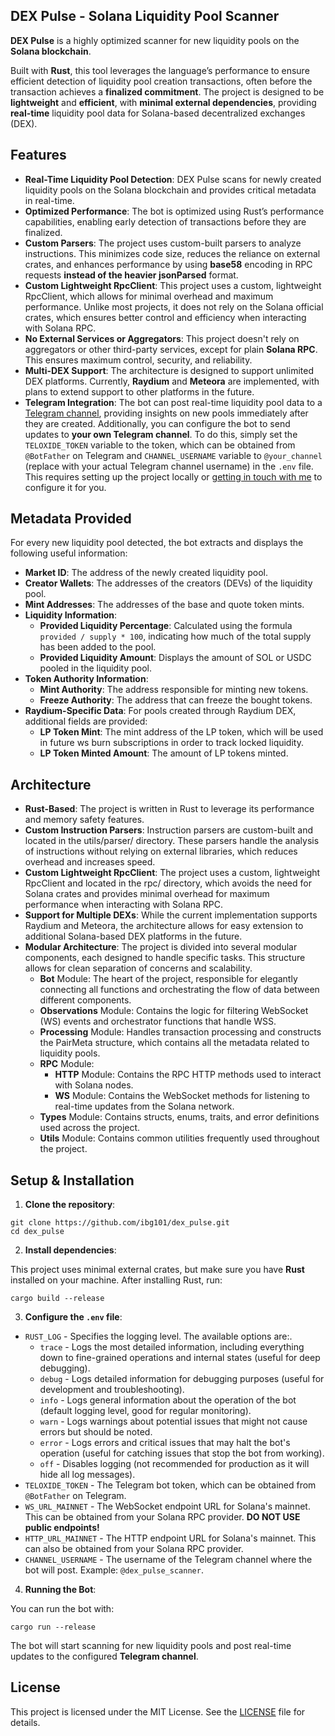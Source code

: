 ## DEX Pulse - Solana Liquidity Pool Scanner

**DEX Pulse** is a highly optimized scanner for new liquidity pools on the **Solana blockchain**. 

Built with **Rust**, this tool leverages the language’s performance to ensure efficient detection of liquidity pool creation transactions, often before the transaction achieves a **finalized commitment**. The project is designed to be **lightweight** and **efficient**, with **minimal external dependencies**, providing **real-time** liquidity pool data for Solana-based decentralized exchanges (DEX).

## Features

- **Real-Time Liquidity Pool Detection**: DEX Pulse scans for newly created liquidity pools on the Solana blockchain and provides critical metadata in real-time.
- **Optimized Performance**: The bot is optimized using Rust’s performance capabilities, enabling early detection of transactions before they are finalized.
- **Custom Parsers**: The project uses custom-built parsers to analyze instructions. This minimizes code size, reduces the reliance on external crates, and enhances performance by using **base58** encoding in RPC requests **instead of the heavier jsonParsed** format.
- **Custom Lightweight RpcClient**: This project uses a custom, lightweight RpcClient, which allows for minimal overhead and maximum performance. Unlike most projects, it does not rely on the Solana official crates, which ensures better control and efficiency when interacting with Solana RPC.
- **No External Services or Aggregators**: This project doesn't rely on aggregators or other third-party services, except for plain **Solana RPC**. This ensures maximum control, security, and reliability.
- **Multi-DEX Support**: The architecture is designed to support unlimited DEX platforms. Currently, **Raydium** and **Meteora** are implemented, with plans to extend support to other platforms in the future.
- **Telegram Integration**: The bot can post real-time liquidity pool data to a [Telegram channel](https://t.me/dex_pulse_scanner), providing insights on new pools immediately after they are created. Additionally, you can configure the bot to send updates to **your own Telegram channel**. To do this, simply set the `TELOXIDE_TOKEN` variable to the token, which can be obtained from `@BotFather` on Telegram and `CHANNEL_USERNAME` variable to `@your_channel` (replace with your actual Telegram channel username) in the `.env` file. This requires setting up the project locally or [getting in touch with me](https://t.me/ivn_bets) to configure it for you.

## Metadata Provided

For every new liquidity pool detected, the bot extracts and displays the following useful information:

- **Market ID**: The address of the newly created liquidity pool.
- **Creator Wallets**: The addresses of the creators (DEVs) of the liquidity pool.
- **Mint Addresses**: The addresses of the base and quote token mints.
- **Liquidity Information**:
  - **Provided Liquidity Percentage**: Calculated using the formula `provided / supply * 100`, indicating how much of the total supply has been added to the pool.
  - **Provided Liquidity Amount**: Displays the amount of SOL or USDC pooled in the liquidity pool.
- **Token Authority Information**:
  - **Mint Authority**: The address responsible for minting new tokens.
  - **Freeze Authority**: The address that can freeze the bought tokens.
- **Raydium-Specific Data**: For pools created through Raydium DEX, additional fields are provided:
  - **LP Token Mint**: The mint address of the LP token, which will be used in future ws burn subscriptions in order to track locked liquidity.
  - **LP Token Minted Amount**: The amount of LP tokens minted.

## Architecture

- **Rust-Based**: The project is written in Rust to leverage its performance and memory safety features.
- **Custom Instruction Parsers**: Instruction parsers are custom-built and located in the utils/parser/ directory. These parsers handle the analysis of instructions without relying on external libraries, which reduces overhead and increases speed.
- **Custom Lightweight RpcClient**: The project uses a custom, lightweight RpcClient and located in the rpc/ directory, which avoids the need for Solana crates and provides minimal overhead for maximum performance when interacting with Solana RPC.
- **Support for Multiple DEXs**: While the current implementation supports Raydium and Meteora, the architecture allows for easy extension to additional Solana-based DEX platforms in the future.
- **Modular Architecture**: The project is divided into several modular components, each designed to handle specific tasks. This structure allows for clean separation of concerns and scalability.
  - **Bot** Module: The heart of the project, responsible for elegantly connecting all functions and orchestrating the flow of data between different components.
  - **Observations** Module: Contains the logic for filtering WebSocket (WS) events and orchestrator functions that handle WSS.
  - **Processing** Module: Handles transaction processing and constructs the PairMeta structure, which contains all the metadata related to liquidity pools.
  - **RPC** Module:
    - **HTTP** Module: Contains the RPC HTTP methods used to interact with Solana nodes.
    - **WS** Module: Contains the WebSocket methods for listening to real-time updates from the Solana network.
  - **Types** Module: Contains structs, enums, traits, and error definitions used across the project.
  - **Utils** Module: Contains common utilities frequently used throughout the project.

## Setup & Installation

1. **Clone the repository**:
```
git clone https://github.com/ibg101/dex_pulse.git
cd dex_pulse
```
2. **Install dependencies**:

This project uses minimal external crates, but make sure you have **Rust** installed on your machine.
After installing Rust, run:
```
cargo build --release
```
3. **Configure the `.env` file**:

- `RUST_LOG` - Specifies the logging level. The available options are:.
  - `trace` - Logs the most detailed information, including everything down to fine-grained operations and internal states (useful for deep debugging).
  - `debug` - Logs detailed information for debugging purposes (useful for development and troubleshooting).
  - `info` - Logs general information about the operation of the bot (default logging level, good for regular monitoring).
  - `warn` - Logs warnings about potential issues that might not cause errors but should be noted.
  - `error` - Logs errors and critical issues that may halt the bot's operation (useful for catching issues that stop the bot from working).
  - `off` - Disables logging (not recommended for production as it will hide all log messages).
- `TELOXIDE_TOKEN` - The Telegram bot token, which can be obtained from `@BotFather` on Telegram.
- `WS_URL_MAINNET` - The WebSocket endpoint URL for Solana's mainnet. This can be obtained from your Solana RPC provider. **DO NOT USE public endpoints!**
- `HTTP_URL_MAINNET` - The HTTP endpoint URL for Solana's mainnet. This can also be obtained from your Solana RPC provider.
- `CHANNEL_USERNAME` - The username of the Telegram channel where the bot will post. Example: `@dex_pulse_scanner`.

4. **Running the Bot**:

You can run the bot with:
```
cargo run --release
```
The bot will start scanning for new liquidity pools and post real-time updates to the configured **Telegram channel**.

## License

This project is licensed under the MIT License. See the [LICENSE](./LICENSE) file for details.